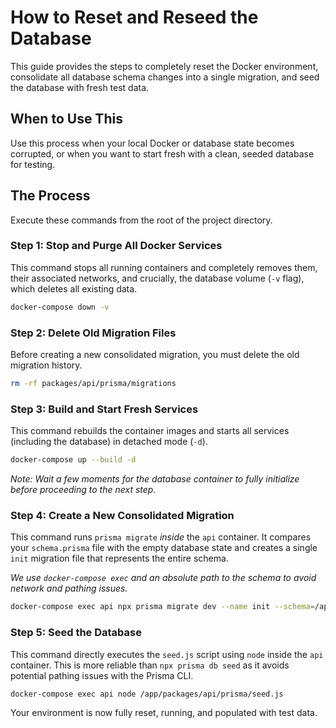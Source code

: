 # How to Reset and Reseed the Database

This guide provides the steps to completely reset the Docker environment, consolidate all database schema changes into a single migration, and seed the database with fresh test data.

## When to Use This

Use this process when your local Docker or database state becomes corrupted, or when you want to start fresh with a clean, seeded database for testing.

## The Process

Execute these commands from the root of the project directory.

### Step 1: Stop and Purge All Docker Services

This command stops all running containers and completely removes them, their associated networks, and crucially, the database volume (`-v` flag), which deletes all existing data.

```bash
docker-compose down -v
```

### Step 2: Delete Old Migration Files

Before creating a new consolidated migration, you must delete the old migration history.

```bash
rm -rf packages/api/prisma/migrations
```

### Step 3: Build and Start Fresh Services

This command rebuilds the container images and starts all services (including the database) in detached mode (`-d`).

```bash
docker-compose up --build -d
```
*Note: Wait a few moments for the database container to fully initialize before proceeding to the next step.*

### Step 4: Create a New Consolidated Migration

This command runs `prisma migrate` *inside* the `api` container. It compares your `schema.prisma` file with the empty database state and creates a single `init` migration file that represents the entire schema.

*We use `docker-compose exec` and an absolute path to the schema to avoid network and pathing issues.*

```bash
docker-compose exec api npx prisma migrate dev --name init --schema=/app/packages/api/prisma/schema.prisma
```

### Step 5: Seed the Database

This command directly executes the `seed.js` script using `node` inside the `api` container. This is more reliable than `npx prisma db seed` as it avoids potential pathing issues with the Prisma CLI.

```bash
docker-compose exec api node /app/packages/api/prisma/seed.js
```

Your environment is now fully reset, running, and populated with test data. 